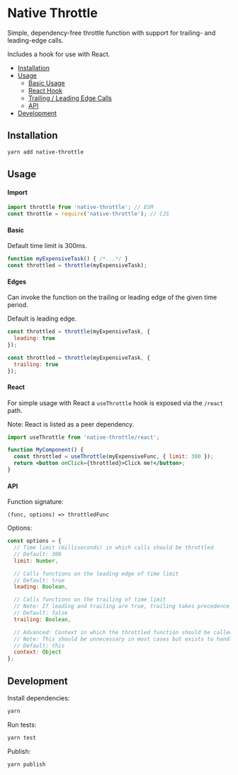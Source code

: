 # Native Throttle
Simple, dependency-free throttle function with support for trailing- and leading-edge calls.

Includes a hook for use with React.

* [Installation](#Installation)
* [Usage](#Usage)
    * [Basic Usage](#Basic)
    * [React Hook](#React)
    * [Trailing / Leading Edge Calls](#Edges)
    * [API](#API)
* [Development](#Development)

## Installation
```bash
yarn add native-throttle
```

## Usage
#### Import
```js
import throttle from 'native-throttle'; // ESM
const throttle = require('native-throttle'); // CJS
```

#### Basic
Default time limit is 300ms.

```js
function myExpensiveTask() { /*...*/ }
const throttled = throttle(myExpensiveTask);
```

#### Edges
Can invoke the function on the trailing or leading edge of the given time period.

Default is leading edge.

```js
const throttled = throttle(myExpensiveTask, {
  leading: true
});

const throttled = throttle(myExpensiveTask, {
  trailing: true
});
```

#### React
For simple usage with React a `useThrottle` hook is exposed via the `/react` path.

Note: React is listed as a peer dependency.

```jsx
import useThrottle from 'native-throttle/react';

function MyComponent() {
  const throttled = useThrottle(myExpensiveFunc, { limit: 300 });
  return <button onClick={throttled}>Click me!</button>;
}
```

#### API
Function signature:
```
(func, options) => throttledFunc
```

Options:
```js
const options = {
  // Time limit (milliseconds) in which calls should be throttled
  // Default: 300
  limit: Number,

  // Calls functions on the leading edge of time limit
  // Default: true
  leading: Boolean,

  // Calls functions on the trailing of time limit
  // Note: If leading and trailing are true, trailing takes precedence
  // Default: false
  trailing: Boolean,

  // Advanced: Context in which the throttled function should be called
  // Note: This should be unnecessary in most cases but exists to handle edge cases
  // Default: this
  context: Object
};
```

## Development
Install dependencies:
```bash
yarn
```

Run tests:
```bash
yarn test
```

Publish:
```bash
yarn publish
```

